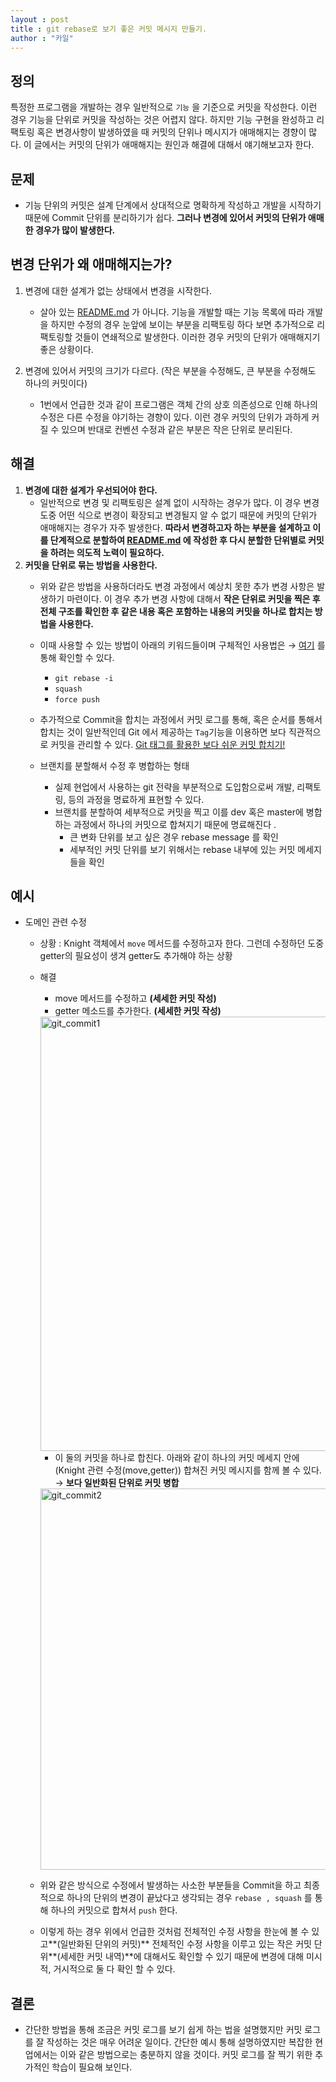 ```yaml
---
layout : post
title : git rebase로 보기 좋은 커밋 메시지 만들기.
author : "카일"
---
```


## 정의

특정한 프로그램을 개발하는 경우 일반적으로 `기능` 을 기준으로 커밋을 작성한다. 이런 경우 기능을 단위로 커밋을 작성하는 것은 어렵지 않다. 하지만 기능 구현을 완성하고 리팩토링 혹은 변경사항이 발생하였을 때 커밋의 단위나 메시지가 애매해지는 경향이 많다. 이 글에서는 커밋의 단위가 애매해지는 원인과 해결에 대해서 얘기해보고자 한다.

## 문제

- 기능 단위의 커밋은 설계 단계에서 상대적으로 명확하게 작성하고 개발을 시작하기 때문에 Commit 단위를 분리하기가 쉽다. **그러나 변경에 있어서 커밋의 단위가 애매한 경우가 많이 발생한다.**

## 변경 단위가 왜 애매해지는가?

1. 변경에 대한 설계가 없는 상태에서 변경을 시작한다.
    - 살아 있는 [README.md](http://readme.md) 가 아니다. 기능을 개발할 때는 기능 목록에 따라 개발을 하지만 수정의 경우 눈앞에 보이는 부분을 리팩토링 하다 보면 추가적으로 리팩토링할 것들이 연쇄적으로 발생한다. 이러한 경우 커밋의 단위가 애매해지기 좋은 상황이다.

2. 변경에 있어서 커밋의 크기가 다르다. (작은 부분을 수정해도, 큰 부분을 수정해도 하나의 커밋이다)
    - 1번에서 언급한 것과 같이 프로그램은 객체 간의 상호 의존성으로 인해 하나의 수정은 다른 수정을 야기하는 경향이 있다. 이런 경우 커밋의 단위가 과하게 커질 수 있으며 반대로 컨벤션 수정과 같은 부분은 작은 단위로 분리된다.

## 해결

1. **변경에 대한 설계가 우선되어야 한다.**
    - 일반적으로 변경 및 리팩토링은 설계 없이 시작하는 경우가 많다. 이 경우 변경 도중 어떤 식으로 변경이 확장되고 변경될지 알 수 없기 때문에 커밋의 단위가 애매해지는 경우가 자주 발생한다. **따라서 변경하고자 하는 부분을 설계하고 이를 단계적으로 분할하여 [README.md](http://readme.md) 에 작성한 후  다시  분할한 단위별로 커밋을 하려는 의도적 노력이 필요하다.**
2. **커밋을 단위로 묶는 방법을 사용한다.**
    - 위와 같은 방법을 사용하더라도 변경 과정에서 예상치 못한 추가 변경 사항은 발생하기 마련이다. 이 경우 추가 변경 사항에 대해서 **작은 단위로 커밋을 찍은 후 전체 구조를 확인한 후 같은 내용 혹은 포함하는 내용의 커밋을 하나로 합치는 방법을 사용한다.**
    - 이때 사용할 수 있는 방법이 아래의 키워드들이며 구체적인 사용법은 → [여기](https://json.postype.com/post/209499) 를 통해 확인할 수 있다.
        - `git rebase -i`
        - `squash`
        - `force push`
    - 추가적으로 Commit을 합치는 과정에서 커밋 로그를 통해, 혹은 순서를 통해서 합치는 것이 일반적인데 Git 에서 제공하는 `Tag`기능을 이용하면 보다 직관적으로 커밋을 관리할 수 있다. [Git 태그를 활용한 보다 쉬운 커밋 합치기!](https://git-scm.com/book/ko/v2/Git%EC%9D%98-%EA%B8%B0%EC%B4%88-%ED%83%9C%EA%B7%B8)

    - 브랜치를 분할해서 수정 후 병합하는 형태
        - 실제 현업에서 사용하는 git 전략을 부분적으로 도입함으로써 개발, 리팩토링, 등의 과정을 명료하게 표현할 수 있다.
        - 브랜치를 분할하여 세부적으로 커밋을 찍고 이를 dev 혹은 master에 병합하는 과정에서 하나의 커밋으로 합쳐지기 때문에 명료해진다 .
            - 큰 변화 단위를 보고 싶은 경우 rebase message 를 확인
            - 세부적인 커밋 단위를 보기 위해서는 rebase 내부에 있는 커밋 메세지들을 확인

## 예시

- 도메인 관련 수정
    - 상황 : Knight 객체에서 `move` 메서드를 수정하고자 한다. 그런데 수정하던 도중 getter의 필요성이 생겨 getter도 추가해야 하는 상황
    - 해결
        - move 메서드를 수정하고 **(세세한 커밋 작성)**
        - getter 메소드를 추가한다. **(세세한 커밋 작성)**

        <img width="695" alt="git_commit1" src="https://user-images.githubusercontent.com/49060374/79834399-f9cf0700-83e7-11ea-9ea6-e01262b5b965.png">

        - 이 둘의 커밋을 하나로 합친다. 아래와 같이 하나의 커밋 메세지 안에 (Knight 관련 수정(move,getter)) 합쳐진 커밋 메시지를 함께 볼 수 있다.  → **보다 일반화된 단위로 커밋 병합**

        <img width="610" alt="git_commit2" src="https://user-images.githubusercontent.com/49060374/79834395-f8054380-83e7-11ea-840d-64716508cf66.png">

    - 위와 같은 방식으로 수정에서 발생하는 사소한 부분들을 Commit을 하고 최종적으로 하나의 단위의 변경이 끝났다고 생각되는 경우 `rebase , squash` 를 통해 하나의 커밋으로 합쳐서 `push` 한다.
    - 이렇게 하는 경우 위에서 언급한 것처럼 전체적인 수정 사항을 한눈에 볼 수 있고**(일반화된 단위의 커밋)** 전체적인 수정 사항을 이루고 있는 작은 커밋 단위**(세세한 커밋 내역)**에 대해서도 확인할 수 있기 때문에 변경에 대해 미시적, 거시적으로 둘 다 확인 할 수 있다.

## 결론
- 간단한 방법을 통해 조금은 커밋 로그를 보기 쉽게 하는 법을 설명했지만 커밋 로그를 잘 작성하는 것은 매우 어려운 일이다. 간단한 예시 통해 설명하였지만 복잡한 현업에서는 이와 같은 방법으로는 충분하지 않을 것이다. 커밋 로그를 잘 찍기 위한 추가적인 학습이 필요해 보인다.